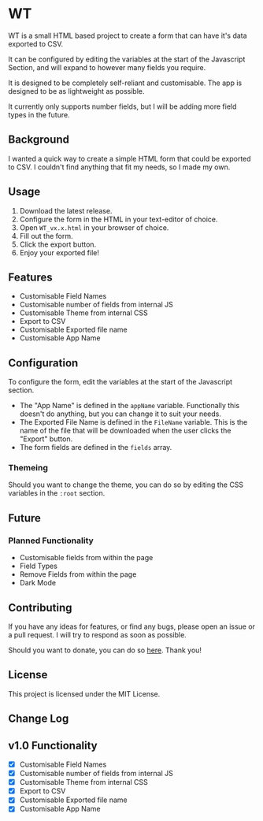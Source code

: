 # WT
WT is a small HTML based project to create a form that can have it's data exported to CSV.

It can be configured by editing the variables at the start of the Javascript Section, and will expand to however many fields you require.

It is designed to be completely self-reliant and customisable. The app is designed to be as lightweight as possible.

It currently only supports number fields, but I will be adding more field types in the future.

## Background
I wanted a quick way to create a simple HTML form that could be exported to CSV. I couldn't find anything that fit my needs, so I made my own.

## Usage
1. Download the latest release.
2. Configure the form in the HTML in your text-editor of choice.
3. Open `WT_vx.x.html` in your browser of choice.
4. Fill out the form.
5. Click the export button.
6. Enjoy your exported file!

## Features
- Customisable Field Names
- Customisable number of fields from internal JS
- Customisable Theme from internal CSS
- Export to CSV
- Customisable Exported file name
- Customisable App Name

## Configuration
To configure the form, edit the variables at the start of the Javascript section.

- The "App Name" is defined in the `appName` variable. Functionally this doesn't do anything, but you can change it to suit your needs.
- The Exported File Name is defined in the `FileName` variable. This is the name of the file that will be downloaded when the user clicks the "Export" button.
- The form fields are defined in the `fields` array.

### Themeing
Should you want to change the theme, you can do so by editing the CSS variables in the `:root` section.

## Future
### Planned Functionality
- Customisable fields from within the page
- Field Types
- Remove Fields from within the page
- Dark Mode

## Contributing
If you have any ideas for features, or find any bugs, please open an issue or a pull request. I will try to respond as soon as possible.

Should you want to donate, you can do so [here](https://www.buymeacoffee.com/caddickbrown).
Thank you!

## License
This project is licensed under the MIT License.

## Change Log
## v1.0 Functionality
- [x] Customisable Field Names
- [x] Customisable number of fields from internal JS
- [x] Customisable Theme from internal CSS
- [x] Export to CSV
- [x] Customisable Exported file name
- [x] Customisable App Name